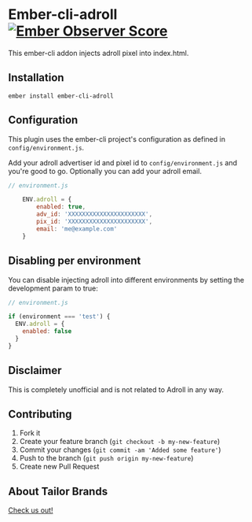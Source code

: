 # Ember-cli-adroll [![Ember Observer Score](https://emberobserver.com/badges/ember-cli-adroll.svg)](https://emberobserver.com/addons/ember-cli-adroll)

This ember-cli addon injects adroll pixel into index.html.

## Installation

`ember install ember-cli-adroll`

## Configuration

This plugin uses the ember-cli project's configuration as defined in `config/environment.js`.

Add your adroll advertiser id and pixel id to `config/environment.js` and you're good to go.
Optionally you can add your adroll email.

```js
// environment.js

    ENV.adroll = {
        enabled: true,
        adv_id: 'XXXXXXXXXXXXXXXXXXXXXX',
        pix_id: 'XXXXXXXXXXXXXXXXXXXXXX',
        email: 'me@example.com'
    }
```

## Disabling per environment

You can disable injecting adroll into different environments by setting the
development param to true:

```js
// environment.js

if (environment === 'test') {
  ENV.adroll = {
    enabled: false
  }
}
```

## Disclaimer

This is completely unofficial and is not related to Adroll in any way.

## Contributing

1. Fork it
2. Create your feature branch (`git checkout -b my-new-feature`)
3. Commit your changes (`git commit -am 'Added some feature'`)
4. Push to the branch (`git push origin my-new-feature`)
5. Create new Pull Request

## About Tailor Brands
[Check us out!](https://www.tailorbrands.com)

